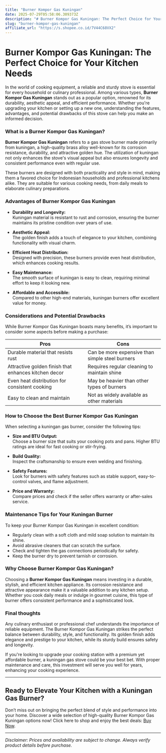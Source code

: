 ```yaml
---
title: "Burner Kompor Gas Kuningan"
date: 2025-07-29T05:58:06.309373Z
description: "# Burner Kompor Gas Kuningan: The Perfect Choice for Your Kitchen Needs..."
slug: "burner-kompor-gas-kuningan"
affiliate_url: "https://s.shopee.co.id/7V44C68VX2"
---
```

# Burner Kompor Gas Kuningan: The Perfect Choice for Your Kitchen Needs

In the world of cooking equipment, a reliable and sturdy stove is essential for every household or culinary professional. Among various types, **Burner Kompor Gas Kuningan** stands out as a popular option, renowned for its durability, aesthetic appeal, and efficient performance. Whether you're upgrading your kitchen or setting up a new one, understanding the features, advantages, and potential drawbacks of this stove can help you make an informed decision.

### What is a Burner Kompor Gas Kuningan?

**Burner Kompor Gas Kuningan** refers to a gas stove burner made primarily from kuningan, a high-quality brass alloy well-known for its corrosion resistance, durability, and attractive golden hue. The utilization of kuningan not only enhances the stove's visual appeal but also ensures longevity and consistent performance even with regular use.

These burners are designed with both practicality and style in mind, making them a favored choice for Indonesian households and professional kitchens alike. They are suitable for various cooking needs, from daily meals to elaborate culinary preparations.

### Advantages of Burner Kompor Gas Kuningan

- **Durability and Longevity:**  
  Kuningan material is resistant to rust and corrosion, ensuring the burner maintains its pristine condition over years of use.

- **Aesthetic Appeal:**  
  The golden finish adds a touch of elegance to your kitchen, combining functionality with visual charm.

- **Efficient Heat Distribution:**  
  Designed with precision, these burners provide even heat distribution, which enhances cooking results.

- **Easy Maintenance:**  
  The smooth surface of kuningan is easy to clean, requiring minimal effort to keep it looking new.

- **Affordable and Accessible:**  
  Compared to other high-end materials, kuningan burners offer excellent value for money.

### Considerations and Potential Drawbacks

While Burner Kompor Gas Kuningan boasts many benefits, it’s important to consider some aspects before making a purchase:

| **Pros**                                        | **Cons**                                                    |
|-------------------------------------------------|--------------------------------------------------------------|
| Durable material that resists rust             | Can be more expensive than simple steel burners            |
| Attractive golden finish that enhances kitchen decor | Requires regular cleaning to maintain shine               |
| Even heat distribution for consistent cooking | May be heavier than other types of burners                  |
| Easy to clean and maintain                     | Not as widely available as other materials                  |

### How to Choose the Best Burner Kompor Gas Kuningan

When selecting a kuningan gas burner, consider the following tips:

- **Size and BTU Output:**  
  Choose a burner size that suits your cooking pots and pans. Higher BTU ratings are ideal for fast cooking or stir-frying.

- **Build Quality:**  
  Inspect the craftsmanship to ensure even welding and finishing.

- **Safety Features:**  
  Look for burners with safety features such as stable support, easy-to-control valves, and flame adjustment.

- **Price and Warranty:**  
  Compare prices and check if the seller offers warranty or after-sales service.

### Maintenance Tips for Your Kuningan Burner

To keep your Burner Kompor Gas Kuningan in excellent condition:

- Regularly clean with a soft cloth and mild soap solution to maintain its shine.
- Avoid abrasive cleaners that can scratch the surface.
- Check and tighten the gas connections periodically for safety.
- Keep the burner dry to prevent tarnish or corrosion.

### Why Choose Burner Kompor Gas Kuningan?

Choosing a **Burner Kompor Gas Kuningan** means investing in a durable, stylish, and efficient kitchen appliance. Its corrosion resistance and attractive appearance make it a valuable addition to any kitchen setup. Whether you cook daily meals or indulge in gourmet cuisine, this type of burner offers consistent performance and a sophisticated look.

### Final thoughts

Any culinary enthusiast or professional chef understands the importance of reliable equipment. The Burner Kompor Gas Kuningan strikes the perfect balance between durability, style, and functionality. Its golden finish adds elegance and prestige to your kitchen, while its sturdy build ensures safety and longevity.

If you're looking to upgrade your cooking station with a premium yet affordable burner, a kuningan gas stove could be your best bet. With proper maintenance and care, this investment will serve you well for years, enhancing your cooking experience.

---

## Ready to Elevate Your Kitchen with a Kuningan Gas Burner?

Don’t miss out on bringing the perfect blend of style and performance into your home. Discover a wide selection of high-quality Burner Kompor Gas Kuningan options now! Click here to shop and enjoy the best deals: [Buy Now](https://s.shopee.co.id/7V44C68VX2).

---

*Disclaimer: Prices and availability are subject to change. Always verify product details before purchase.*